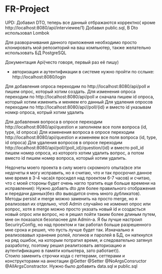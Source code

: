 # FR-Project
UPD:
Добавил DTO, теперь все данный отбражаются корректно( кроме http://localhost:8080/api/interviewee/1)
Добавил public.sql,
В Dto использовал Lombok



Для разворачивания данного приложения необходимо просто клонировать мой репозиторий на ваш компьютер, также желательно использовать БД PostgreSQL

Документация Api(често говоря, первый раз её пишу) 

- авторизация и аутентификации в системе нужно пройти по сслыке: http://localhost:8080/login
 
Для добавления опроса переходим по http://localhost:8080/api/poll и пишем опрос, который хотим создать. 
Для изменения опроса переходим по http://localhost:8080/api/poll и сначала пишем id опроса, который хотим изменить и меняем его данный 
Для удаления опросов переходим по http://localhost:8080/api//poll/{id} и вместо id указывам номкр опроса, котрый хотим удалить


Для добавления вопроса в опросе переходим http://localhost:8080/api/question и заполняем все поля вопроса (id, type, id опроса)
Для изменения вопроса в опросе переходим http://localhost:8080/api/question и изменяем все поля вопроса (id, type, id опроса)
Для удаления вопросов в  опросе переходим http://localhost:8080/api/poll/{poll_id}/question/{id} и вместо poll_id пишем номер опроса, из которого хотим удалить вопрос, а потом вместо id пишем номер вопроса, который хотим удалить.


Недочеты моего проекта в силу моего скромного опыта(все эти недочеты я могу исправить, но я считаю, что и так просрочил данное мне время в 3-4 часа(я просидел над проектом 6-7 часов) и считаю, что с моей стороны будет очень нагло тратить еще больше времени на исправления):
Нужно добавть dto для более правильного отображения и передачи данных(без dto выводится очень много дубликатов).
Методы persist и merge можно заменить на просто merge, но я реализовал их отдельно, чтоб Admin случайно не изменил опрос или вопрос, хотя в merge можно просто указать новый id и создасться новый опрос или вопрос, но я решил пойти таким более длиным путем, мне он показался безопаснее для Admin-а.
Я бы лучше настроил SecuriryConfig, но над проектом и так работал больше разрешенного мне срока и решил, что пусть лучше будет так.
Изначально я реализовавыл хранение ролей, логинов и паролей в БД, он наткнулся на ряд ошибок, на которым потратил время, и следовательно затянул разработку, поэтому решил реалитзовать авторизацию и аутентификацию в памяти копьютера, зато работает)).    
Стоило заменить строчки кода с геттерами, сеттерами и конструкторами на аннотации @Getter @Setter @NoArgsConsructor @AllArgsConstractor. 
Нужно было добавить data.sql и public.sql
